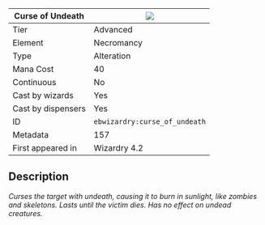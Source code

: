 | Curse of Undeath |![](https://github.com/Electroblob77/Wizardry/blob/1.12.2/src/main/resources/assets/ebwizardry/textures/spells/curse_of_undeath.png)|
|---|---|
| Tier | Advanced |
| Element | Necromancy |
| Type | Alteration |
| Mana Cost | 40 |
| Continuous | No |
| Cast by wizards | Yes |
| Cast by dispensers | Yes |
| ID | `ebwizardry:curse_of_undeath` |
| Metadata | 157 |
| First appeared in | Wizardry 4.2 |
## Description
_Curses the target with undeath, causing it to burn in sunlight, like zombies and skeletons. Lasts until the victim dies. Has no effect on undead creatures._
